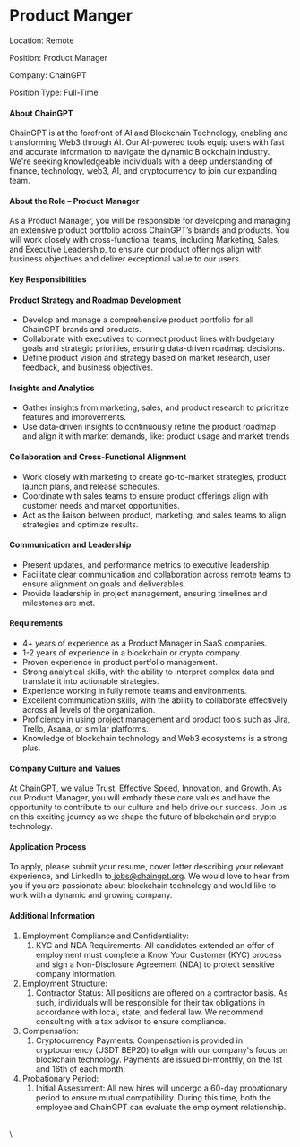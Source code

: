 # Product Manger

Location: Remote

Position: Product Manager

Company: ChainGPT

Position Type: Full-Time

#### About ChainGPT

ChainGPT is at the forefront of AI and Blockchain Technology, enabling and transforming Web3 through AI. Our AI-powered tools equip users with fast and accurate information to navigate the dynamic Blockchain industry. We're seeking knowledgeable individuals with a deep understanding of finance, technology, web3, AI, and cryptocurrency to join our expanding team.

#### About the Role – Product Manager

As a Product Manager, you will be responsible for developing and managing an extensive product portfolio across ChainGPT’s brands and products. You will work closely with cross-functional teams, including Marketing, Sales, and Executive Leadership, to ensure our product offerings align with business objectives and deliver exceptional value to our users.

#### Key Responsibilities

#### Product Strategy and Roadmap Development

* Develop and manage a comprehensive product portfolio for all ChainGPT brands and products.
* Collaborate with executives to connect product lines with budgetary goals and strategic priorities, ensuring data-driven roadmap decisions.
* Define product vision and strategy based on market research, user feedback, and business objectives.

#### Insights and Analytics

* Gather insights from marketing, sales, and product research to prioritize features and improvements.
* Use data-driven insights to continuously refine the product roadmap and align it with market demands, like: product usage and market trends

#### Collaboration and Cross-Functional Alignment

* Work closely with marketing to create go-to-market strategies, product launch plans, and release schedules.
* Coordinate with sales teams to ensure product offerings align with customer needs and market opportunities.
* Act as the liaison between product, marketing, and sales teams to align strategies and optimize results.

#### Communication and Leadership

* Present updates, and performance metrics to executive leadership.
* Facilitate clear communication and collaboration across remote teams to ensure alignment on goals and deliverables.
* Provide leadership in project management, ensuring timelines and milestones are met.

#### Requirements

* 4+ years of experience as a Product Manager in SaaS companies.
* 1-2 years of experience in a blockchain or crypto company.
* Proven experience in product portfolio management.
* Strong analytical skills, with the ability to interpret complex data and translate it into actionable strategies.
* Experience working in fully remote teams and environments.
* Excellent communication skills, with the ability to collaborate effectively across all levels of the organization.
* Proficiency in using project management and product tools such as Jira, Trello, Asana, or similar platforms.
* Knowledge of blockchain technology and Web3 ecosystems is a strong plus.

#### Company Culture and Values

At ChainGPT, we value Trust, Effective Speed, Innovation, and Growth. As our Product Manager, you will embody these core values and have the opportunity to contribute to our culture and help drive our success. Join us on this exciting journey as we shape the future of blockchain and crypto technology.

#### Application Process

To apply, please submit your resume, cover letter describing your relevant experience, and LinkedIn to[ jobs@chaingpt.org](mailto:jobs@chaingpt.org). We would love to hear from you if you are passionate about blockchain technology and would like to work with a dynamic and growing company.

#### Additional Information

1. Employment Compliance and Confidentiality:
   1. KYC and NDA Requirements: All candidates extended an offer of employment must complete a Know Your Customer (KYC) process and sign a Non-Disclosure Agreement (NDA) to protect sensitive company information.
2. Employment Structure:
   1. Contractor Status: All positions are offered on a contractor basis. As such, individuals will be responsible for their tax obligations in accordance with local, state, and federal law. We recommend consulting with a tax advisor to ensure compliance.
3. Compensation:
   1. Cryptocurrency Payments: Compensation is provided in cryptocurrency (USDT BEP20) to align with our company's focus on blockchain technology. Payments are issued bi-monthly, on the 1st and 16th of each month.
4. Probationary Period:
   1. Initial Assessment: All new hires will undergo a 60-day probationary period to ensure mutual compatibility. During this time, both the employee and ChainGPT can evaluate the employment relationship.

\
\
